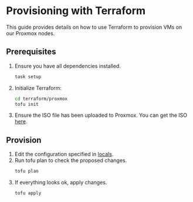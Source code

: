 # Provisioning with Terraform

This guide provides details on how to use Terraform to provision VMs
on our Proxmox nodes.

## Prerequisites
1. Ensure you have all dependencies installed.
    ```bash
    task setup
    ```
2. Initialize Terraform:
    ```bash
    cd terraform/proxmox
    tofu init
    ```
3. Ensure the ISO file has been uploaded to Proxmox. You can get the ISO [here](https://factory.talos.dev/).

## Provision
1. Edit the configuration specified in [locals](/terraform/proxmox/locals.tf).
2. Run tofu plan to check the proposed changes.
    ```bash
    tofu plan
    ```
3. If everything looks ok, apply changes.
    ```bash
    tofu apply
    ```
